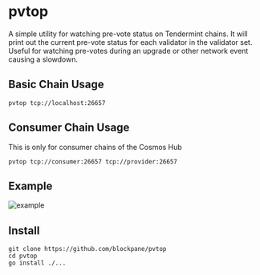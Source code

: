 # pvtop

A simple utility for watching pre-vote status on Tendermint chains. It will print out the current pre-vote status for each validator in the validator set. Useful for watching pre-votes during an upgrade or other network event causing a slowdown.

## Basic Chain Usage

```
pvtop tcp://localhost:26657
```

## Consumer Chain Usage

This is only for consumer chains of the Cosmos Hub

```
pvtop tcp://consumer:26657 tcp://provider:26657
```

## Example

![example](img/pvtop.svg)

## Install

```
git clone https://github.com/blockpane/pvtop
cd pvtop
go install ./...
```
